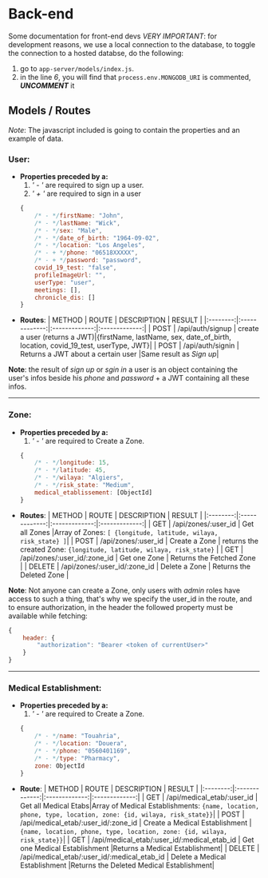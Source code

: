 # Back-end
Some documentation for front-end devs
_VERY IMPORTANT_: for development reasons, we use a local connection to the database, to toggle the connection to a hosted databse, do the following:
1. go to `app-server/models/index.js`.
2. in the line _6_, you will find that `process.env.MONGODB_URI` is commented, **_UNCOMMENT_** it

## Models / Routes
_Note_: The javascript included is going to contain the properties and an example of data.
### User:
+ **Properties preceded by a:**
	1. _' - '_ are required to sign up a user.
	2. _' + '_ are required to sign in a user
	```javascript
	{
		/* - */firstName: "John",
		/* - */lastName: "Wick",
		/* - */sex: "Male",
		/* - */date_of_birth: "1964-09-02",
		/* - */location: "Los Angeles",
		/* - + */phone: "06518XXXXX",
		/* - + */password: "password",
		covid_19_test: "false",
		profileImageUrl: "",
		userType: "user",
		meetings: [],
		chronicle_dis: []
	}
	```
+ **Routes**:
	| METHOD | ROUTE | DESCRIPTION | RESULT |
	|:--------:|:-------------:|:-------------:|:-------------:|
	| POST | /api/auth/signup | create a user (returns a JWT)|{firstName, lastName, sex, date_of_birth, location, covid_19_test, userType, JWT}|
	| POST | /api/auth/signin | Returns a JWT about a certain user |Same result as _Sign up_|

**Note**: the result of _sign up_ or _sgin in_ a user is an object containing the user's infos beside his _phone_ and _password_ + a JWT containing all these infos.

---
### Zone:

+ **Properties preceded by a:**
	1. _' - '_ are required to Create a Zone.
	```javascript
	{
		/* - */longitude: 15,
		/* - */latitude: 45,
		/* - */wilaya: "Algiers",
		/* - */risk_state: "Medium",
		medical_etablissement: [ObjectId]
	}
	```
+ **Routes**:
	| METHOD | ROUTE | DESCRIPTION | RESULT |
	|:--------:|:-------------:|:-------------:|:-------------:|
	| GET | /api/zones/:user_id | Get all Zones |Array of Zones: `[ {longitude, latitude, wilaya, risk_state} ]`|
	| POST | /api/zones/:user_id | Create a Zone | returns the created Zone: `{longitude, latitude, wilaya, risk_state}` |
	| GET | /api/zones/:user_id/:zone_id | Get one Zone | Returns the Fetched Zone |
	| DELETE | /api/zones/:user_id/:zone_id | Delete a Zone | Returns the Deleted Zone |

**Note**: Not anyone can create a Zone, only users with _admin_ roles have access to such a thing, that's why we specify the user_id in the route, and to ensure authorization, in the header the followed property must be available while fetching:
```javascript
{
	header: {
		"authorization": "Bearer <token of currentUser>"
	}
}
```
---

### Medical Establishment:

+ **Properties preceded by a:**
	1. _' - '_ are required to Create a Zone.
	```javascript
	{
		/* - */name: "Touahria",
		/* - */location: "Douera",
		/* - */phone: "0560401169",
		/* - */type: "Pharmacy",
		zone: ObjectId
	}
	```
+ **Route**:
	| METHOD | ROUTE | DESCRIPTION | RESULT |
	|:--------:|:-------------:|:-------------:|:-------------:|
	| GET | /api/medical_etab/:user_id | Get all Medical Etabs|Array of Medical Establishments: `{name, location, phone, type, location, zone: {id, wilaya, risk_state}}`|
	| POST | /api/medical_etab/:user_id/:zone_id | Create a Medical Establishment |`{name, location, phone, type, location, zone: {id, wilaya, risk_state}}`|
	| GET | /api/medical_etab/:user_id/:medical_etab_id | Get one Medical Establishment |Returns a Medical Establishment|
	| DELETE | /api/medical_etab/:user_id/:medical_etab_id | Delete a Medical Establishment |Returns the Deleted Medical Establishment|
